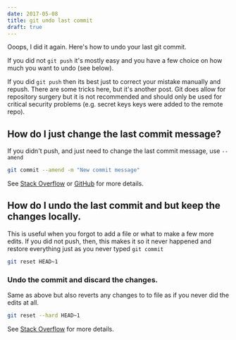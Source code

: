 ```yaml
---
date: 2017-05-08
title: git undo last commit
draft: true
---
```


Ooops, I did it again. Here's how to undo your last git commit.<!--more-->

If you did not `git push` it's mostly easy and you have a few choice on how much you want to undo (see below).

If you did `git push` then its best just to correct your mistake manually and repush.  There are some tricks here, but it's another post.  Git does allow for repository surgery but it is not recommended and should only be used for critical security problems (e.g. secret keys keys were added to the remote repo).  

## How do I just change the last commit message?

If you didn't push, and just need to change the last commit message, use `--amend`

```bash
git commit --amend -m "New commit message"
```

See [Stack Overflow](http://stackoverflow.com/questions/179123/edit-an-incorrect-commit-message-in-git) or [GitHub](https://help.github.com/articles/changing-a-commit-message) for more details.

## How do I undo the last commit and but keep the changes locally.

This is useful when you forgot to add a file or what to make a few more edits.  If you did not push, then, this makes it so it never happened and restore everything just as you never typed `git commit`

```bash
git reset HEAD~1
```

### Undo the commit and discard the changes.

Same as above but also reverts any changes to to file as if you never did the edits at all.

```bash
git reset --hard HEAD~1
```

See [Stack Overflow](https://stackoverflow.com/questions/927358/how-to-undo-the-last-git-commit) for more details.



